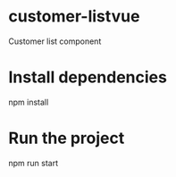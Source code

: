 # customer-listvue
Customer list component

# Install dependencies
npm install

# Run the project
npm run start
